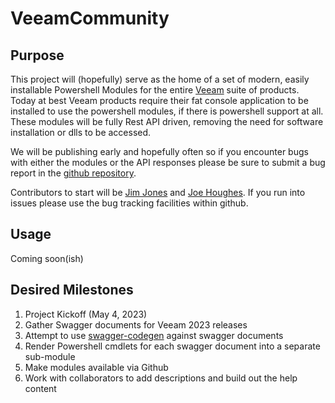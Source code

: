 # VeeamCommunity

## Purpose

This project will (hopefully) serve as the home of a set of modern, easily installable Powershell Modules for the entire [Veeam](https://www.veeam.com) suite of products. Today at best Veeam products require their fat console application to be installed to use the powershell modules, if there is powershell support at all. These modules will be fully Rest API driven, removing the need for software installation or dlls to be accessed.

We will be publishing early and hopefully often so if you encounter bugs with either the modules or the API responses please be sure to submit a bug report in the [github repository](https://github.com/k00laidIT/VeeamCommunity/issues).

Contributors to start will be [Jim Jones](https://github.com/k00laidIT) and [Joe Houghes](https://github.com/jhoughes). If you run into issues please use the bug tracking facilities within github.


## Usage
Coming soon(ish)


## Desired Milestones

1. Project Kickoff (May 4, 2023)
2. Gather Swagger documents for Veeam 2023 releases
3. Attempt to use [swagger-codegen](https://github.com/swagger-api/swagger-codegen) against swagger documents
4. Render Powershell cmdlets for each swagger document into a separate sub-module
5. Make modules available via Github
6. Work with collaborators to add descriptions and build out the help content

